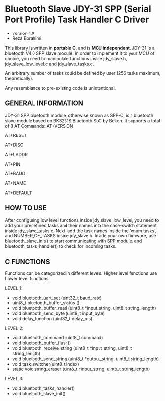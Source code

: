 # Bluetooth Slave JDY-31 SPP (Serial Port Profile) Task Handler C Driver
* version 1.0
* Reza Ebrahimi

This library is written in **portable C**, and is **MCU independent**. JDY-31 is a bluetooth V4.0 SPP slave module. In order to implement it to your MCU of choice, you need to manipulate functions inside jdy_slave.h, jdy_slave_low_level.c and jdy_slave_tasks.c.

An arbitrary number of tasks could be defined by user (256 tasks maximum, theoretically).

Any resemblance to pre-existing code is unintentional.

## GENERAL INFORMATION

JDY-31 SPP bluetooth module, otherwise known as SPP-C, is a bluetooth slave module based on BK3231S Bluetooth SoC by Beken. It supports a total of 8 AT Commands:
AT+VERSION

AT+RESET

AT+DISC

AT+LADDR

AT+PIN

AT+BAUD

AT+NAME

AT+DEFAULT

## HOW TO USE

After configuring low level functions inside jdy_slave_low_level, you need to add your predefined tasks and their names into the case-switch statement inside jdy_slave_tasks.c. Next, add the task names inside the 'enum tasks', and NUMBER_OF_TASKS inside jdy_slave.h. 
Inside your own firmware, use bluetooth_slave_init() to start communicating with SPP module, and bluetooth_tasks_handler() to check for incoming tasks.

## C FUNCTIONS

Functions can be categorized in different levels. Higher level functions use Lower level functions.

LEVEL 1:
* void bluetooth_uart_set (uint32_t baud_rate)
* uint8_t bluetooth_buffer_status ()
* void bluetooth_buffer_read (uint8_t *input_string, uint8_t string_length)
* void bluetooth_send_byte (uint8_t input_byte)
* void delay_function (uint32_t delay_ms)

LEVEL 2:
* void bluetooth_command (uint8_t command)
* void bluetooth_buffer_flush()
* void bluetooth_receive_string (uint8_t *input_string, uint8_t string_length)
* void bluetooth_send_string (uint8_t *output_string, uint8_t string_length)
* void task_switcher(uint8_t index)
* static void string_eraser (uint8_t *input_string, uint8_t string_length)

LEVEL 3:
* void bluetooth_tasks_handler()
* void bluetooth_slave_init()
